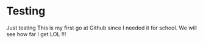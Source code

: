 # Testing
Just testing
This is my first go at Github since I needed it for school.
We will see how far I get LOL !!!
